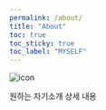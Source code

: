 ```yaml
---
permalink: /about/
title: "About"
toc: true
toc_sticky: true
toc_label: "MYSELF"
---
```


![icon](https://northwestphysio.com.au/wp-content/uploads/2019/11/1911_What-Can-I-Expect-From-a-Physio-Appointment.png)

<!-- ![icon](/assets/logo.ico/apple-icon-120x120.png) -->

원하는 자기소개 상세 내용
